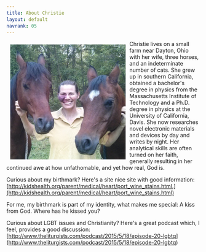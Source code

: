```yaml
---
title: About Christie
layout: default
navrank: 05
---
```

<img style="margin: 10px; float: left;" alt="Me with Curly and Biting." src="../images/me_curly_biting.jpg" width="300px" height="300px"/>


Christie lives on a small farm near Dayton, Ohio with her wife, three horses, and an indeterminate number of cats.   She grew up in southern California, obtained a bachelor's degree in physics from the Massachusetts Institute of Technology and a Ph.D. degree in physics at the University of California, Davis.  She now researches novel electronic materials and devices by day and writes by night.  Her analytical skills are often turned on her faith, generally resulting in her continued awe at how unfathomable, and yet how real, God is.

Curious about my birthmark?  Here's a site nice site with good information:  [http://kidshealth.org/parent/medical/heart/port_wine_stains.html.](http://kidshealth.org/parent/medical/heart/port_wine_stains.html)  

For me, my birthmark is part of my identity, what makes me special:  A kiss from God.  Where has he kissed you?

Curious about LGBT issues and Christianity?  Here's a great podcast which, I feel, provides a good discussion:
[http://www.theliturgists.com/podcast/2015/5/18/episode-20-lgbtq] (http://www.theliturgists.com/podcast/2015/5/18/episode-20-lgbtq)

